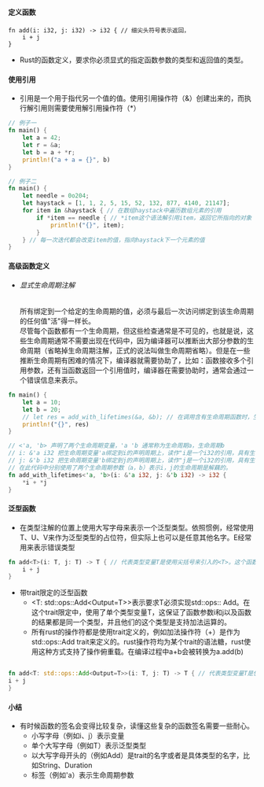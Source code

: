 #### 定义函数

    fn add(i: i32, j: i32) -> i32 { // 细尖头符号表示返回，
        i + j
    }

- Rust的函数定义，要求你必须显式的指定函数参数的类型和返回值的类型。

#### 使用引用

- 引用是一个用于指代另一个值的值。使用引用操作符（&）创建出来的，而执行解引用则需要使用解引用操作符（*）

``` rust
// 例子一
fn main() {
    let a = 42;
    let r = &a;
    let b = a + *r;
    println!("a + a = {}", b)
}

// 例子二
fn main() {
    let needle = 0o204;
    let haystack = [1, 1, 2, 5, 15, 52, 132, 877, 4140, 21147];
    for item in &haystack { // 在数组haystack中遍历数组元素的引用
        if *item == needle { // *item这个语法解引用item，返回它所指向的对象
            println!("{}", item);
        }
    } // 每一次迭代都会改变item的值，指向haystack下一个元素的值
}
```

#### 高级函数定义

- ###### 显式生命周期注解
  所有绑定到一个给定的生命周期的值，必须与最后一次访问绑定到该生命周期的任何值"活"得一样长。  
  尽管每个函数都有一个生命周期，但这些检查通常是不可见的，也就是说，这些生命周期通常不需要出现在代码中，因为编译器可以推断出大部分参数的生命周期（省略掉生命周期注解，正式的说法叫做生命周期省略）。但是在一些推断生命周期有困难的情况下，编译器就需要协助了，比如：函数接收多个引用参数，还有当函数返回一个引用值时，编译器在需要协助时，通常会通过一个错误信息来表示。

``` rust
fn main() {
    let a = 10;
    let b = 20;
    // let res = add_with_lifetimes(&a, &b); // 在调用含有生命周期函数时，生命周期注解不是必须的
    println!("{}", res)
}

// <'a, 'b> 声明了两个生命周期变量，'a 'b 通常称为生命周期a，生命周期b
// i: &'a i32 把生命周期变量'a绑定到i的声明周期上，读作"i是一个i32的引用，具有生命周期a"
// j: &'b i32 把生命周期变量'b绑定到j的声明周期上，读作"j是一个i32的引用，具有生命周期b"
// 在此代码中分别使用了两个生命周期参数（a，b）表示i，j的生命周期是解藕的。
fn add_with_lifetimes<'a, 'b>(i: &'a i32, j: &'b i32) -> i32 {
    *i + *j
}

```

#### 泛型函数

- 在类型注解的位置上使用大写字母来表示一个泛型类型。依照惯例，经常使用T、U、V来作为泛型类型的占位符，但实际上也可以是任意其他名字。E经常用来表示错误类型

``` rust
fn add<T>(i: T, j: T) -> T { // 代表类型变量T是使用尖括号来引入的<T>。这个函数接收两个同类型的参数并返回一个相同类型的值
    i + j
}
```

- 带trait限定的泛型函数
    - <T: std::ops::Add<Output=T>>表示要求T必须实现std::ops::
      Add。在这个trait限定中，使用了单个类型变量T，这保证了函数参数i和j以及函数的结果都是同一个类型，并且他们的这个类型是支持加法运算的。
    - 所有rust的操作符都是使用trait定义的，例如加法操作符（+）是作为std::ops::Add
      trait来定义的。rust操作符均为某个trait的语法糖，rust使用这种方式支持了操作俯重载。在编译过程中a+b会被转换为a.add(b)

``` rust

fn add<T: std::ops::Add<Output=T>>(i: T, j: T) -> T { // 代表类型变量T是使用尖括号来引入的<T>。这个函数接收两个同类型的参数并返回一个相同类型的值
i + j
}

```

#### 小结

- 有时候函数的签名会变得比较复杂，读懂这些复杂的函数签名需要一些耐心。
    - 小写字母（例如i、j）表示变量
    - 单个大写字母（例如T）表示泛型类型
    - 以大写字母开头的（例如Add）是trait的名字或者是具体类型的名字，比如String、Duration
    - 标签（例如'a）表示生命周期参数